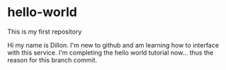 # hello-world
This is my first repository


Hi my name is Dillon. I'm new to github and am learning how to interface with this service. I'm completing the hello world tutorial now... thus the reason for this branch commit.
